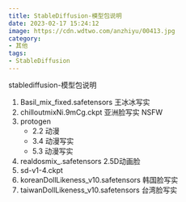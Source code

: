 ```yaml
---
title: StableDiffusion-模型包说明
date: 2023-02-17 15:24:12
image: https://cdn.wdtwo.com/anzhiyu/00413.jpg
category: 
- 其他
tags: 
- StableDiffusion
---
```


stablediffusion-模型包说明

<!--more-->

1. Basil_mix_fixed.safetensors 王冰冰写实
2. chilloutmixNi.9mCg.ckpt 亚洲脸写实 NSFW
3. protogen 
    - 2.2 动漫
    - 3.4 动漫写实
    - 5.3 动漫写实
4. realdosmix_.safetensors 2.5D动画脸
5. sd-v1-4.ckpt
6. koreanDollLikeness_v10.safetensors 韩国脸写实
7. taiwanDollLikeness_v10.safetensors 台湾脸写实
